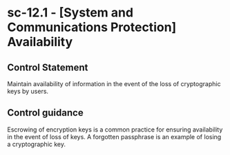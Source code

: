 # sc-12.1 - \[System and Communications Protection\] Availability

## Control Statement

Maintain availability of information in the event of the loss of cryptographic keys by users.

## Control guidance

Escrowing of encryption keys is a common practice for ensuring availability in the event of loss of keys. A forgotten passphrase is an example of losing a cryptographic key.
